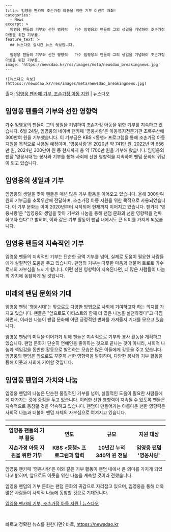     ---
    title: 임영웅 팬카페 조손가정 아동을 위한 기부 이벤트 개최!
    categories:
      - News
    excerpt: >
      임영웅 팬들의 기부와 선한 영향력   가수 임영웅의 팬들이 그의 생일을 기념하여 조손가정 아동을 위한 기부를…
    feature_text: >
      ## 뉴스다오 실시간 뉴스 속보입니다.
    
      임영웅 팬들의 기부와 선한 영향력   가수 임영웅의 팬들이 그의 생일을 기념하여 조손가정 아동을 위한 기부를…
    image: 'https://newsdao.kr/res/images/meta/newsdao_breakingnews.jpg'
    ---
    
    ![뉴스다오 속보](httpss://newsdao.kr/res/images/meta/newsdao_breakingnews.jpg)

<p>출처: <a href="httpss://newsdao.kr/4463" rel="dofollow">임영웅 팬카페 기부, 조손가정 아동 지원</a> | 뉴스다오</p>

<h2 data-ke-size="size26">임영웅 팬들의 기부와 선한 영향력</h2>
<p data-ke-size="size16">가수 임영웅의 팬들이 그의 생일을 기념하여 조손가정 아동을 위한 기부를 지속하고 있습니다. 6월 24일, 임영웅의 네이버 팬카페 '영웅사랑'은 아동복지전문기관 초록우산에 300만여 원을 기부했습니다. 이 기부금은 KBS <동행> 프로그램을 통해 조손가정 아동 지원을 목적으로 사용될 예정이며, '영웅사랑'은 2020년 약 741만 원, 2022년 약 656만 원, 2024년 300만여 원 등 현재까지 총 약 1700만 원을 기부해 왔습니다. 임영웅의 팬덤 '영웅시대'는 봉사와 기부를 통해 사회에 선한 영향력을 지속하며 팬덤 문화의 귀감이 되고 있습니다.</p>

<h2 data-ke-size="size26">임영웅의 생일과 기부</h2>
<p data-ke-size="size16">임영웅의 생일을 맞아 팬들은 매년 많은 기부 활동을 이어오고 있습니다. 올해 300만여 원의 기부금을 초록우산에 전달하며, 조손가정 아동 지원을 위한 목적으로 사용되었습니다. 이 기부 문화는 이미 2020년부터 시작되어 현재까지 이어지고 있습니다. 팬카페 '영웅사랑'은 "임영웅의 생일을 맞아 기부와 나눔을 통해 팬덤 문화의 선한 영향력을 전파하고자 한다"고 밝히며, 이와 같은 기부 활동이 팬덤 내에서도 큰 의미를 가지게 되었습니다.</p>

<h2 data-ke-size="size26">임영웅 팬들의 지속적인 기부</h2>
<p data-ke-size="size16">임영웅 팬들의 지속적인 기부는 단순한 금액 기부를 넘어, 실제로 도움이 필요한 사람들에게 실질적인 도움을 주고 있습니다. 팬덤의 기부는 따뜻한 마음과 더불어 트로트 가수로서의 자부심을 느끼게 합니다. 이런 선한 영향력이 지속된다면, 더 많은 사람들이 나눔의 가치에 동참하게 될 것입니다.</p>

<h2 data-ke-size="size26">미래의 팬덤 문화와 기대</h2>
<p data-ke-size="size16">임영웅 팬덤 '영웅시대'는 앞으로도 다양한 방법으로 사회에 기여하고자 하는 의지를 가지고 있습니다. 팬들은 "앞으로도 아티스트와 함께 더 많은 나눔을 실천하겠다"고 다짐하면서, 이러한 나눔이 팬덤 문화에 어떤 긍정적인 변화를 가져올지 기대를 모으고 있습니다.</p>

<p data-ke-size="size16">임영웅 팬덤의 미덕을 이어가기 위해 팬들은 지속적으로 기부와 봉사 활동을 계획하고 있습니다. 팬덤 문화가 단순히 연예인을 좋아하는 것으로 끝나는 것이 아니라, 사회적 나눔과 책임감을 동반한 활동으로 발전하는 모습은 많은 이들에게 감동을 주고 있습니다. 임영웅의 팬덤은 앞으로도 꾸준히 선한 영향력을 발휘하며, 다양한 봉사와 기부 활동을 통해 이웃과 사회에 기여할 것입니다.</p>

<h2 data-ke-size="size26">임영웅 팬덤의 가치와 나눔</h2>
<p data-ke-size="size16">임영웅 팬덤의 나눔은 단순한 물질적인 기부를 넘어, 실질적인 도움이 필요한 사람들에게 다가가는 것에 중점을 두고 있습니다. 이러한 선한 영향력이 지속될 수 있도록 팬들은 지속적으로 동참할 것을 약속하고 있습니다. 팬덤이 만들어가는 아름다운 선한 영향력은 사회적 나눔과 더불어 팬덤 자체의 자부심으로 여겨지고 있습니다.</p>

<hr>
<table>
	<tbody>
		<tr>
			<td style="text-align: center; height: 17px;"><b>임영웅 팬들의 기부 활동</b></td>
			<td style="text-align: center; height: 17px;"><b>연도</b></td>
			<td style="text-align: center; height: 17px;"><b>규모</b></td>
			<td style="text-align: center; height: 17px;"><b>지원 대상</b></td>
		</tr>
		<tr>
			<td style="text-align: center; height: 17px;"><b>지손가정 아동 지원을 위한 기부</b></td>
			<td style="text-align: center; height: 17px;"><b>KBS <동행> 프로그램과 협력</b></td>
			<td style="text-align: center; height: 17px;"><b>10년간 누적 340억 원 전달</b></td>
			<td style="text-align: center; height: 17px;"><b>임영웅 팬덤 '영웅사랑'</b></td>
		</tr>
	</tbody>
</table>

<p data-ke-size="size16">임영웅 팬카페 '영웅사랑'은 이와 같은 기부 활동이 팬덤 내에서 큰 의미를 가지게 되었다고 밝히며, 앞으로도 이웃을 위한 나눔을 계속할 것이라 전했습니다.</p>
<p data-ke-size="size16">임영웅 팬덤의 기부 문화는 팬덤 문화의 귀감으로 자리잡고 있으며, 임영웅을 통해 더욱 많은 사람들이 사회적 나눔에 동참할 것으로 기대됩니다.</p>

<p data-ke-size="size16"><a href="httpss://newsdao.kr/4463">임영웅 팬카페 기부, 조손가정 아동 지원 | 뉴스다오</a></p>
<p data-ke-size="size16">&nbsp;</p> 

빠르고 정확한 뉴스를 원한다면? 바로, <a href="httpss://newsdao.kr" rel="dofollow">httpss://newsdao.kr</a>


    